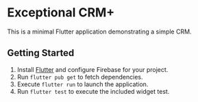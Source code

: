 # Exceptional CRM+

This is a minimal Flutter application demonstrating a simple CRM.

## Getting Started

1. Install [Flutter](https://flutter.dev) and configure Firebase for your project.
2. Run `flutter pub get` to fetch dependencies.
3. Execute `flutter run` to launch the application.
4. Run `flutter test` to execute the included widget test.

